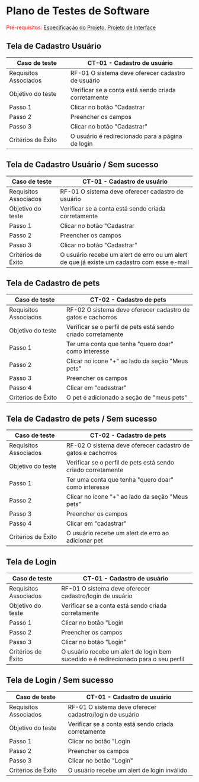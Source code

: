 # Plano de Testes de Software

<span style="color:red">Pré-requisitos: <a href="2-Especificação do Projeto.md"> Especificação do Projeto</a></span>, <a href="3-Projeto de Interface.md"> Projeto de Interface</a>

## Tela de Cadastro Usuário
| Caso de teste | CT-01 - Cadastro de usuário | 
| ------------- | ------------- |
| Requisitos Associados	| RF-01	O sistema deve oferecer cadastro de usuário  | 
| Objetivo do teste	  | Verificar se a conta está sendo criada corretamente  |  
| Passo 1	  | Clicar no botão "Cadastrar |
| Passo 2  | Preencher os campos | 
| Passo 3  | Clicar no botão "Cadastrar" | 
| Critérios de Êxito | O usuário é redirecionado para a página de login |

## Tela de Cadastro Usuário / Sem sucesso
| Caso de teste | CT-01 - Cadastro de usuário | 
| ------------- | ------------- |
| Requisitos Associados	| RF-01	O sistema deve oferecer cadastro de usuário  | 
| Objetivo do teste	  | Verificar se a conta está sendo criada corretamente  |  
| Passo 1	  | Clicar no botão "Cadastrar |
| Passo 2  | Preencher os campos | 
| Passo 3  | Clicar no botão "Cadastrar" | 
| Critérios de Êxito | O usuário recebe um alert de erro ou um alert de que já existe um cadastro com esse e-mail |

## Tela de Cadastro de pets
| Caso de teste | CT-02 - Cadastro de pets | 
| ------------- | ------------- |
| Requisitos Associados	| RF-02	O sistema deve oferecer cadastro de gatos e cachorros | 
| Objetivo do teste	  | Verificar se o perfil de pets está sendo criado corretamente  |  
| Passo 1	  | Ter uma conta que tenha "quero doar" como interesse |
| Passo 2  | Clicar no ícone "+" ao lado da seção "Meus pets" | 
| Passo 3  | Preencher os campos |
| Passo 4  | Clicar em "cadastrar" | 
| Critérios de Êxito | O pet é adicionado a seção de "meus pets" |

## Tela de Cadastro de pets / Sem sucesso
| Caso de teste | CT-02 - Cadastro de pets | 
| ------------- | ------------- |
| Requisitos Associados	| RF-02	O sistema deve oferecer cadastro de gatos e cachorros | 
| Objetivo do teste	  | Verificar se o perfil de pets está sendo criado corretamente  |  
| Passo 1	  | Ter uma conta que tenha "quero doar" como interesse |
| Passo 2  | Clicar no ícone "+" ao lado da seção "Meus pets" | 
| Passo 3  | Preencher os campos |
| Passo 4  | Clicar em "cadastrar" | 
| Critérios de Êxito | O usuário recebe um alert de erro ao adicionar pet |

## Tela de Login
| Caso de teste | CT-01 - Cadastro de usuário | 
| ------------- | ------------- |
| Requisitos Associados	| RF-01	O sistema deve oferecer cadastro/login de usuário  | 
| Objetivo do teste	  | Verificar se a conta está sendo criada corretamente  |  
| Passo 1	  | Clicar no botão "Login |
| Passo 2  | Preencher os campos | 
| Passo 3  | Clicar no botão "Login" | 
| Critérios de Êxito | O usuário recebe um alert de login bem sucedido e é redirecionado para o seu perfil |

## Tela de Login / Sem sucesso
| Caso de teste | CT-01 - Cadastro de usuário | 
| ------------- | ------------- |
| Requisitos Associados	| RF-01	O sistema deve oferecer cadastro/login de usuário  | 
| Objetivo do teste	  | Verificar se a conta está sendo criada corretamente  |  
| Passo 1	  | Clicar no botão "Login |
| Passo 2  | Preencher os campos | 
| Passo 3  | Clicar no botão "Login" | 
| Critérios de Êxito | O usuário recebe um alert de login inválido |
